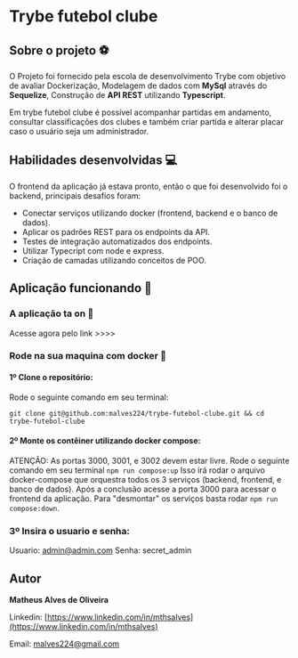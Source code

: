# Trybe futebol clube 

## Sobre o projeto :soccer:
O Projeto foi fornecido pela escola de desenvolvimento Trybe com objetivo de avaliar Dockerização, Modelagem de dados com **MySql** através do **Sequelize**, Construção de **API REST** utilizando **Typescript**.

Em trybe futebol clube é possível acompanhar partidas em andamento, consultar classificações dos clubes e também criar partida e alterar placar caso o usuário seja um administrador.

## Habilidades desenvolvidas :computer:
O frontend da aplicação já estava pronto, então o que foi desenvolvido foi o backend, principais desafios foram:

 - Conectar serviços utilizando docker (frontend, backend e o banco de dados).
 - Aplicar os padrões REST para os endpoints da API.
 - Testes de integração automatizados dos endpoints.
 - Utilizar Typecript com node e express.
 - Criação de camadas utilizando conceitos de POO.

## Aplicação funcionando :rocket:

### A aplicação ta on :eyes:
Acesse agora pelo link >>>>

### Rode na sua maquina com docker :whale2:

#### 1º Clone o repositório:
	

Rode o seguinte comando em seu terminal:

    git clone git@github.com:malves224/trybe-futebol-clube.git && cd trybe-futebol-clube

#### 2º Monte os contêiner utilizando docker compose:
ATENÇÃO: As portas 3000, 3001, e 3002 devem estar livre.
Rode o seguinte comando em seu terminal ```npm run compose:up``` Isso irá rodar o arquivo docker-compose que orquestra todos os 3 serviços (backend, frontend, e banco de dados).
Após a conclusão acesse a porta 3000 para acessar o frontend da aplicação.
Para "desmontar" os serviços basta rodar ```npm run compose:down```.


### 3º Insira o usuario e senha:
Usuario: admin@admin.com
Senha: secret_admin

## Autor

**Matheus Alves de Oliveira**

Linkedin:  [https://www.linkedin.com/in/mthsalves](https://www.linkedin.com/in/mthsalves)

Email:  [malves224@gmail.com](mailto:malves224@gmail.com)